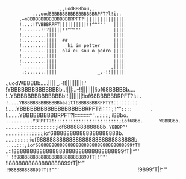                        .,,uod8B8bou,,.                             
              ..,uod8BBBBBBBBBBBBBBBBRPFT?l!i:.                    
         ,=m8BBBBBBBBBBBBBBBRPFT?!||||||||||||||                   
         !...:!TVBBBRPFT||||||||||!!^^""'   ||||                   
         !.......:!?|||||!!^^""'            ||||                   
         !.........||||                     ||||                   
         !.........||||  ##                 ||||                   
         !.........||||    hi im petter     ||||                   
         !.........||||  olá eu sou o pedro ||||                   
         !.........||||                     ||||                   
         !.........||||                     ||||                   
         `.........||||                    ,||||                   
          .;.......||||               _.-!!|||||                   
   .,uodWBBBBb.....||||       _.-!!|||||||||!:'                    
!YBBBBBBBBBBBBBBb..!|||:..-!!|||||||!iof68BBBBBb....               
!..YBBBBBBBBBBBBBBb!!||||||||!iof68BBBBBBRPFT?!::   `.             
!....YBBBBBBBBBBBBBBbaaitf68BBBBBBRPFT?!:::::::::     `.           
!......YBBBBBBBBBBBBBBBBBBBRPFT?!::::::;:!^"`;:::       `.         
!........YBBBBBBBBBBRPFT?!::::::::::^''...::::::;         iBBbo.   
`..........YBRPFT?!::::::::::::::::::::::::;iof68bo.      WBBBBbo. 
  `..........:::::::::::::::::::::::;iof688888888888b.     `YBBBP^'
    `........::::::::::::::::;iof688888888888888888888b.     `     
      `......:::::::::;iof688888888888888888888888888888b.         
        `....:::;iof688888888888888888888888888888888899fT!        
          `..::!8888888888888888888888888888888899fT|!^"'          
            `' !!988888888888888888888888899fT|!^"'                
                `!!8888888888888888899fT|!^"'                      
                  `!988888888899fT|!^"'                            
                    `!9899fT|!^"'      
